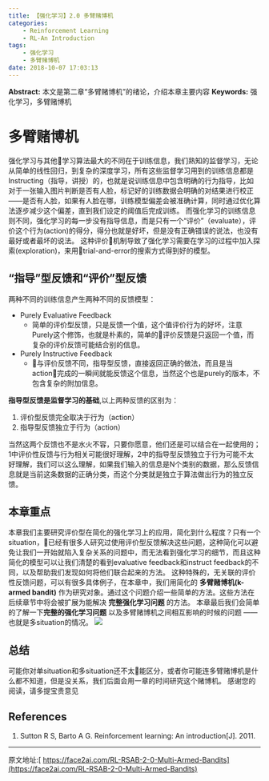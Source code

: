 ```yaml
---
title: 【强化学习】2.0 多臂赌博机
categories:
    - Reinforcement Learning
    - RL-An Introduction
tags:
    - 强化学习
    - 多臂赌博机
date: 2018-10-07 17:03:13
---
```


**Abstract:** 本文是第二章“多臂赌博机”的绪论，介绍本章主要内容
**Keywords:** 强化学习，多臂赌博机
<!--more-->
# 多臂赌博机
强化学习与其他学习算法最大的不同在于训练信息，我们熟知的监督学习，无论从简单的线性回归，到复杂的深度学习，所有这些监督学习用到的训练信息都是Instructing（指导，讲授）的，也就是说训练信息中包含明确的行为指导，比如对于一张输入图片判断是否有人脸，标记好的训练数据会明确的对结果进行校正——是否有人脸，如果有人脸在哪，训练模型偏差会被准确计算，同时通过优化算法逐步减少这个偏差，直到我们设定的阈值后完成训练。
而强化学习的训练信息则不同，强化学习的每一步没有指导信息，而是只有一个“评价”（evaluate），评价这个行为(action)的得分，得分也就是好坏，但是没有正确错误的说法，也没有最好或者最坏的说法。
这种评价机制导致了强化学习需要在学习的过程中加入探索(exploration)，来用trial-and-error的搜索方式得到好的模型。
## “指导”型反馈和“评价”型反馈
两种不同的训练信息产生两种不同的反馈模型：
- Purely Evaluative Feedback
    - 简单的评价型反馈，只是反馈一个值，这个值评价行为的好坏，注意Purely这个修饰，也就是朴素的，简单的评价反馈是只返回一个值，而复杂的评价反馈可能结合别的信息。
- Purely Instructive Feedback
    - 与评价反馈不同，指导型反馈，直接返回正确的做法，而且是当action完成的一瞬间就能反馈这个信息，当然这个也是purely的版本，不包含复杂的附加信息。

**指导型反馈是监督学习的基础**,以上两种反馈的区别为：
1. 评价型反馈完全取决于行为（action）
2. 指导型反馈独立于行为（action）

当然这两个反馈也不是水火不容，只要你愿意，他们还是可以结合在一起使用的；1中评价性反馈与行为相关可能很好理解，2中的指导型反馈独立于行为可能不太好理解，我们可以这么理解，如果我们输入的信息是N个类别的数据，那么反馈信息就是当前这条数据的正确分类，而这个分类就是独立于算法做出行为的独立反馈。

## 本章重点
本章我们主要研究评价型在简化的强化学习上的应用，简化到什么程度？只有一个situation，已经有很多人研究过使用评价型反馈解决这些问题，这种简化可以避免让我们一开始就陷入复杂关系的问题中，而无法看到强化学习的细节，而且这种简化的模型可以让我们清楚的看到evaluative feedback和instruct feedback的不同，以及帮助我们发现如何将他们联合起来的方法。
这种特殊的，无关联的评价性反馈问题，可以有很多具体例子，在本章中，我们用简化的 **多臂赌博机(k-armed bandit)** 作为研究对象。通过这个问题介绍一些简单的方法。这些方法在后续章节中将会被扩展为能解决 **完整强化学习问题** 的方法。
本章最后我们会简单的了解一下**完整的强化学习问题** 以及多臂赌博机之间相互影响的时候的问题 —— 也就是多situation的情况。
![](./octopus.jpg)
## 总结
可能你对单situation和多situation还不太能区分，或者你可能连多臂赌博机是什么都不知道，但是没关系，我们后面会用一章的时间研究这个赌博机。
感谢您的阅读，请多提宝贵意见


## References
1. Sutton R S, Barto A G. Reinforcement learning: An introduction[J]. 2011.




--------------------------
原文地址:[ https://face2ai.com/RL-RSAB-2-0-Multi-Armed-Bandits](https://face2ai.com/RL-RSAB-2-0-Multi-Armed-Bandits)
